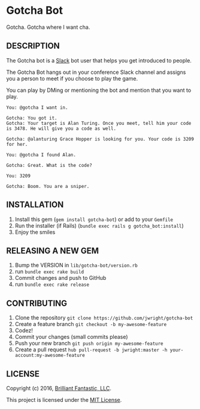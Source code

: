 Gotcha Bot
==========

Gotcha. Gotcha where I want cha.

## DESCRIPTION

The Gotcha bot is a [Slack](http://slack.com) bot user that helps you get introduced to people.

The Gotcha Bot hangs out in your conference Slack channel and assigns you a person to meet if you choose to play the game.

You can play by DMing or mentioning the bot and mention that you want to play.

```
You: @gotcha I want in.

Gotcha: You got it.
Gotcha: Your target is Alan Turing. Once you meet, tell him your code is 3478. He will give you a code as well.

Gotcha: @alanturing Grace Hopper is looking for you. Your code is 3209 for her.

You: @gotcha I found Alan.

Gotcha: Great. What is the code?

You: 3209

Gotcha: Boom. You are a sniper.
```

## INSTALLATION

1. Install this gem (`gem install gotcha-bot`) or add to your `Gemfile`
1. Run the installer (if Rails) (`bundle exec rails g gotcha_bot:install`)
1. Enjoy the smiles

## RELEASING A NEW GEM

1. Bump the VERSION in `lib/gotcha-bot/version.rb`
1. run `bundle exec rake build`
1. Commit changes and push to GitHub
1. run `bundle exec rake release`

## CONTRIBUTING

1. Clone the repository `git clone https://github.com/jwright/gotcha-bot`
1. Create a feature branch `git checkout -b my-awesome-feature`
1. Codez!
1. Commit your changes (small commits please)
1. Push your new branch `git push origin my-awesome-feature`
1. Create a pull request `hub pull-request -b jwright:master -h your-account:my-awesome-feature`

## LICENSE

Copyright (c) 2016, [Brilliant Fantastic, LLC](http://brilliantfantastic.com).

This project is licensed under the [MIT License](LICENSE.md).
